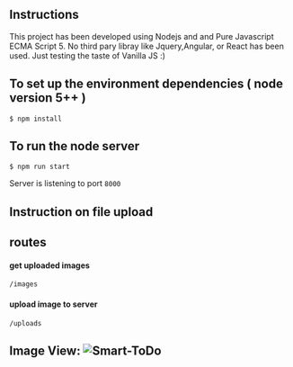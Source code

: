 ## Instructions
This project has been developed using Nodejs and and Pure Javascript ECMA Script 5. No third pary libray like Jquery,Angular, or React has been used. Just testing the taste of Vanilla JS :)


## To set up the environment dependencies ( node version 5++ )
```
$ npm install
```

## To run the node server

```
$ npm run start
```

Server is listening to port `8000`

## Instruction on file upload

## routes

#### get uploaded images
```
/images
```

#### upload image to server
```
/uploads
```

## Image View: ![Smart-ToDo](https://raw.githubusercontent.com/rbrahul/canvas-editor/master/Screenshot-of-project-output.png)
